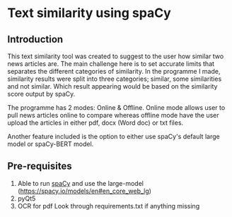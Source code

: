 # Text similarity using spaCy

## Introduction
This text similarity tool was created to suggest to the user how similar two news articles are. The main challenge here is to set accurate limits that separates the different categories of similarity. In the programme I made, similarity results were split into three categories; similar, some similarities and not similar. Which result appearing would be based on the similarity score output by spaCy.

The programme has 2 modes: Online & Offline. 
Online mode allows user to pull news articles online to compare whereas offline mode have the user upload the articles in either pdf, docx (Word doc) or txt files.

Another feature included is the option to either use spaCy's default large model or spaCy-BERT model.

## Pre-requisites
1) Able to run [spaCy](https://spacy.io/) and use the large-model (https://spacy.io/models/en#en_core_web_lg)
2) pyQt5
3) OCR for pdf
Look through requirements.txt if anything missing

